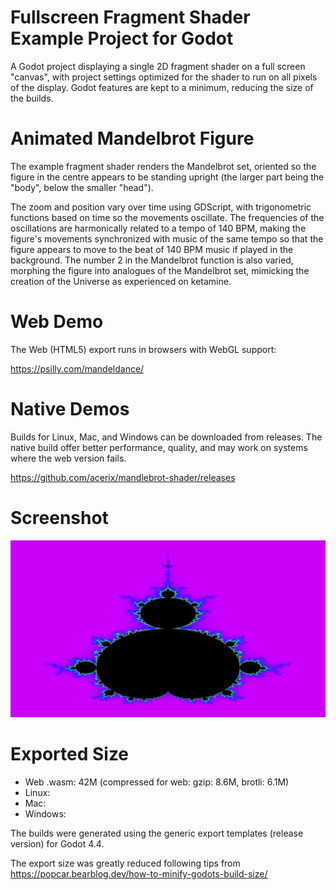# Fullscreen Fragment Shader Example Project for Godot
A Godot project displaying a single 2D fragment shader on a full screen "canvas", with project settings optimized for the shader to run on all pixels of the display. Godot features are kept to a minimum, reducing the size of the builds.

# Animated Mandelbrot Figure
The example fragment shader renders the Mandelbrot set, oriented so the figure in the centre appears to be standing upright (the larger part being the "body", below the smaller "head").

The zoom and position vary over time using GDScript, with trigonometric functions based on time so the movements oscillate. The frequencies of the oscillations are harmonically related to a tempo of 140 BPM, making the figure's movements synchronized with music of the same tempo so that the figure appears to move to the beat of 140 BPM music if played in the background.  The number 2 in the Mandelbrot function is also varied, morphing the figure into analogues of the Mandelbrot set, mimicking the creation of the Universe as experienced on ketamine. 

# Web Demo
The Web (HTML5) export runs in browsers with WebGL support:

https://psilly.com/mandeldance/

# Native Demos
Builds for Linux, Mac, and Windows can be downloaded from releases. The native build offer better performance, quality, and may work on systems where the web version fails.

https://github.com/acerix/mandlebrot-shader/releases

# Screenshot
![Screenshot of the initial rendering of MandelDance](/screenshot.png?raw=true "Initial rendering of MandelDance")

# Exported Size
* Web .wasm: 42M (compressed for web: gzip: 8.6M, brotli: 6.1M)
* Linux: 
* Mac:
* Windows: 

The builds were generated using the generic export templates (release version) for Godot 4.4.

The export size was greatly reduced following tips from https://popcar.bearblog.dev/how-to-minify-godots-build-size/

